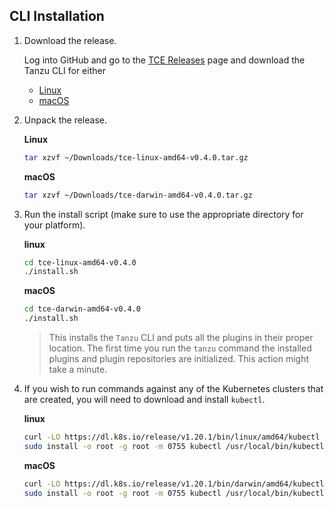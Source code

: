 ## CLI Installation

1. Download the release.

    Log into GitHub and go to the [TCE Releases](https://github.com/vmware-tanzu/tce/releases/tag/v0.4.0) page and download the Tanzu CLI for either

    * [Linux](https://github.com/vmware-tanzu/tce/releases/download/v0.4.0/tce-linux-amd64-v0.4.0.tar.gz)
    * [macOS](https://github.com/vmware-tanzu/tce/releases/download/v0.4.0/tce-darwin-amd64-v0.4.0.tar.gz)

1. Unpack the release.

    **Linux**

    ```sh
    tar xzvf ~/Downloads/tce-linux-amd64-v0.4.0.tar.gz
    ```

    **macOS**

    ```sh
    tar xzvf ~/Downloads/tce-darwin-amd64-v0.4.0.tar.gz
    ```

1. Run the install script (make sure to use the appropriate directory for your platform).

    **linux**

    ```sh
    cd tce-linux-amd64-v0.4.0
    ./install.sh
    ```

    **macOS**

    ```sh
    cd tce-darwin-amd64-v0.4.0
    ./install.sh
    ```

    > This installs the `Tanzu` CLI and puts all the plugins in their proper location.
    > The first time you run the `tanzu` command the installed plugins and plugin repositories are initialized. This action might take a minute.

1. If you wish to run commands against any of the Kubernetes clusters that are created, you will need to download and install `kubectl`.

    **linux**

    ```sh
    curl -LO https://dl.k8s.io/release/v1.20.1/bin/linux/amd64/kubectl
    sudo install -o root -g root -m 0755 kubectl /usr/local/bin/kubectl
    ```

    **macOS**

    ```sh
    curl -LO https://dl.k8s.io/release/v1.20.1/bin/darwin/amd64/kubectl
    sudo install -o root -g root -m 0755 kubectl /usr/local/bin/kubectl
    ```

